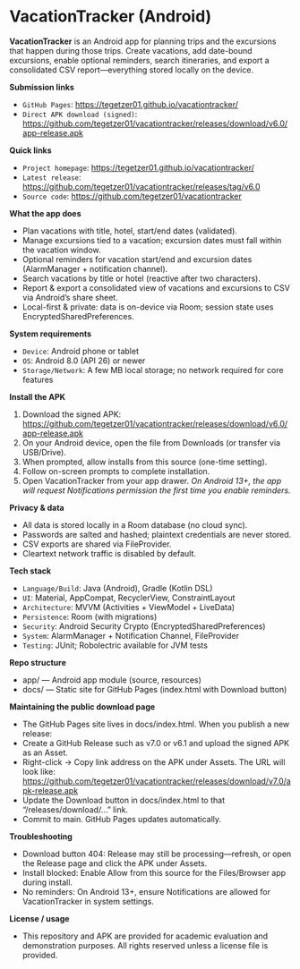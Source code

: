 # VacationTracker (Android)

**VacationTracker** is an Android app for planning trips and the excursions that happen during those trips. Create vacations, add date-bound excursions, enable optional reminders, search itineraries, and export a consolidated CSV report—everything stored locally on the device.

**Submission links**
- `GitHub Pages`: https://tegetzer01.github.io/vacationtracker/
- `Direct APK download (signed)`: https://github.com/tegetzer01/vacationtracker/releases/download/v6.0/app-release.apk

**Quick links**
- `Project homepage`: https://tegetzer01.github.io/vacationtracker/
- `Latest release`: https://github.com/tegetzer01/vacationtracker/releases/tag/v6.0
- `Source code`: https://github.com/tegetzer01/vacationtracker

**What the app does**
- Plan vacations with title, hotel, start/end dates (validated).
- Manage excursions tied to a vacation; excursion dates must fall within the vacation window.
- Optional reminders for vacation start/end and excursion dates (AlarmManager + notification channel).
- Search vacations by title or hotel (reactive after two characters).
- Report & export a consolidated view of vacations and excursions to CSV via Android’s share sheet.
- Local-first & private: data is on-device via Room; session state uses EncryptedSharedPreferences.

**System requirements**
- `Device`: Android phone or tablet
- `OS`: Android 8.0 (API 26) or newer
- `Storage/Network`: A few MB local storage; no network required for core features

**Install the APK**
1. Download the signed APK:
   https://github.com/tegetzer01/vacationtracker/releases/download/v6.0/app-release.apk
2. On your Android device, open the file from Downloads (or transfer via USB/Drive).
3. When prompted, allow installs from this source (one-time setting).
4. Follow on-screen prompts to complete installation.
5. Open VacationTracker from your app drawer.
   *On Android 13+, the app will request Notifications permission the first time you enable reminders.*

**Privacy & data**
- All data is stored locally in a Room database (no cloud sync).
- Passwords are salted and hashed; plaintext credentials are never stored.
- CSV exports are shared via FileProvider.
- Cleartext network traffic is disabled by default.

**Tech stack**
- `Language/Build`: Java (Android), Gradle (Kotlin DSL)
- `UI`: Material, AppCompat, RecyclerView, ConstraintLayout
- `Architecture`: MVVM (Activities + ViewModel + LiveData)
- `Persistence`: Room (with migrations)
- `Security`: Android Security Crypto (EncryptedSharedPreferences)
- `System`: AlarmManager + Notification Channel, FileProvider
- `Testing`: JUnit; Robolectric available for JVM tests

**Repo structure**
- app/ — Android app module (source, resources)
- docs/ — Static site for GitHub Pages (index.html with Download button)

**Maintaining the public download page**
- The GitHub Pages site lives in docs/index.html. When you publish a new release:
- Create a GitHub Release such as v7.0 or v6.1 and upload the signed APK as an Asset.
- Right-click → Copy link address on the APK under Assets. The URL will look like: https://github.com/tegetzer01/vacationtracker/releases/download/v7.0/apk-release.apk
- Update the Download button in docs/index.html to that “/releases/download/…” link.
- Commit to main. GitHub Pages updates automatically.

**Troubleshooting**
- Download button 404: Release may still be processing—refresh, or open the Release page and click the APK under Assets.
- Install blocked: Enable Allow from this source for the Files/Browser app during install.
- No reminders: On Android 13+, ensure Notifications are allowed for VacationTracker in system settings.

**License / usage**
- This repository and APK are provided for academic evaluation and demonstration purposes. All rights reserved unless a license file is provided.
